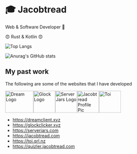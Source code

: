 
# 🎓 Jacobtread
Web & Software Developer  🤖

😍 Rust & Kotlin 😍

![Top Langs](https://github-readme-stats.vercel.app/api/top-langs/?username=jacobtread&layout=compact)

![Anurag's GitHub stats](https://github-readme-stats.vercel.app/api?username=jacobtread&show_icons=true)
## My past work
The following are some of the websites that I have developed

<img src="https://dreamclient.xyz/img/logo-250x175.png" alt="Dream Logo" width="90" height="70"><img src="https://glockclicker.xyz/assets/img/logo-min.png" alt="Glock Logo" width="70" height="70"><img src="https://serverjars.com/img/icon_small.png" alt="ServerJars Logo" width="70" height="70"><img src="https://jacobtread.github.io/img/jacobtread.png" alt="Jacobtread Profile Pic" width="70" height="70"><img src="https://toi.qrl.nz/icons/icon.svg" alt="Toi" width="70" height="70">

- https://dreamclient.xyz
- https://glockclicker.xyz
- https://serverjars.com
- https://jacobtread.com
- https://toi.qrl.nz
- https://quizler.jacobtread.com
